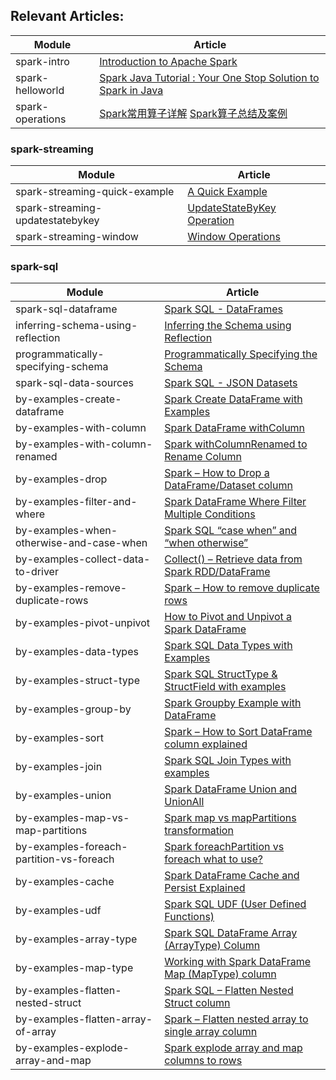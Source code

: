 ## Relevant Articles: 

Module | Article
--|--
spark-intro | [Introduction to Apache Spark](https://www.baeldung.com/apache-spark)
spark-helloworld | [Spark Java Tutorial : Your One Stop Solution to Spark in Java](https://www.edureka.co/blog/spark-java-tutorial/)
spark-operations | [Spark常用算子详解](https://www.cnblogs.com/kpsmile/p/10434390.html) [Spark算子总结及案例](https://www.cnblogs.com/liuzhongfeng/p/5285613.html)

### spark-streaming

Module | Article
--|--
spark-streaming-quick-example | [A Quick Example](https://spark.apache.org/docs/2.2.0/streaming-programming-guide.html#a-quick-example)
spark-streaming-updatestatebykey | [UpdateStateByKey Operation](https://spark.apache.org/docs/2.2.0/streaming-programming-guide.html#updatestatebykey-operation)
spark-streaming-window | [Window Operations](https://spark.apache.org/docs/2.2.0/streaming-programming-guide.html#window-operations)

### spark-sql

Module | Article
--|--
spark-sql-dataframe | [Spark SQL - DataFrames](https://www.tutorialspoint.com/spark_sql/spark_sql_dataframes.htm)
inferring-schema-using-reflection | [Inferring the Schema using Reflection](https://www.tutorialspoint.com/spark_sql/inferring_schema_using-reflection.htm)
programmatically-specifying-schema  | [Programmatically Specifying the Schema](https://www.tutorialspoint.com/spark_sql/programmatically_specifying_schema.htm)
spark-sql-data-sources | [Spark SQL - JSON Datasets](https://www.tutorialspoint.com/spark_sql/spark_sql_json_datasets.htm)
by-examples-create-dataframe | [Spark Create DataFrame with Examples](https://sparkbyexamples.com/spark/different-ways-to-create-a-spark-dataframe/)
by-examples-with-column | [Spark DataFrame withColumn](https://sparkbyexamples.com/spark/spark-dataframe-withcolumn/)
by-examples-with-column-renamed | [Spark withColumnRenamed to Rename Column](https://sparkbyexamples.com/spark/rename-a-column-on-spark-dataframes/)
by-examples-drop | [Spark – How to Drop a DataFrame/Dataset column](https://sparkbyexamples.com/spark/spark-drop-column-from-dataframe-dataset/)
by-examples-filter-and-where | [Spark DataFrame Where Filter Multiple Conditions](https://sparkbyexamples.com/spark/spark-dataframe-where-filter/)
by-examples-when-otherwise-and-case-when | [Spark SQL “case when” and “when otherwise”](https://sparkbyexamples.com/spark/spark-case-when-otherwise-example/)
by-examples-collect-data-to-driver | [Collect() – Retrieve data from Spark RDD/DataFrame](https://sparkbyexamples.com/spark/spark-dataframe-collect/)
by-examples-remove-duplicate-rows | [Spark – How to remove duplicate rows](https://sparkbyexamples.com/spark/spark-remove-duplicate-rows/)
by-examples-pivot-unpivot | [How to Pivot and Unpivot a Spark DataFrame](https://sparkbyexamples.com/spark/how-to-pivot-table-and-unpivot-a-spark-dataframe/)
by-examples-data-types | [Spark SQL Data Types with Examples](https://sparkbyexamples.com/spark/spark-sql-dataframe-data-types/)
by-examples-struct-type | [Spark SQL StructType & StructField with examples](https://sparkbyexamples.com/spark/spark-sql-structtype-on-dataframe/)
by-examples-group-by | [Spark Groupby Example with DataFrame](https://sparkbyexamples.com/spark/using-groupby-on-dataframe/)
by-examples-sort | [Spark – How to Sort DataFrame column explained](https://sparkbyexamples.com/spark/spark-how-to-sort-dataframe-column-explained/)
by-examples-join | [Spark SQL Join Types with examples](https://sparkbyexamples.com/spark/spark-sql-dataframe-join/)
by-examples-union | [Spark DataFrame Union and UnionAll](https://sparkbyexamples.com/spark/spark-dataframe-union-and-union-all/)
by-examples-map-vs-map-partitions | [Spark map vs mapPartitions transformation](https://sparkbyexamples.com/spark/spark-map-vs-mappartitions-transformation/)
by-examples-foreach-partition-vs-foreach | [Spark foreachPartition vs foreach what to use?](https://sparkbyexamples.com/spark/spark-foreachpartition-vs-foreach-explained/)
by-examples-cache | [Spark DataFrame Cache and Persist Explained](https://sparkbyexamples.com/spark/spark-dataframe-cache-and-persist-explained/)
by-examples-udf | [Spark SQL UDF (User Defined Functions)](https://sparkbyexamples.com/spark/spark-sql-udf/)
by-examples-array-type | [Spark SQL DataFrame Array (ArrayType) Column](https://sparkbyexamples.com/spark/spark-array-arraytype-dataframe-column/)
by-examples-map-type | [Working with Spark DataFrame Map (MapType) column](https://sparkbyexamples.com/spark/spark-dataframe-map-maptype-column/)
by-examples-flatten-nested-struct | [Spark SQL – Flatten Nested Struct column](https://sparkbyexamples.com/spark/spark-flatten-nested-struct-column/)
by-examples-flatten-array-of-array | [Spark – Flatten nested array to single array column](https://sparkbyexamples.com/spark/spark-flatten-nested-array-column-to-single-column/)
by-examples-explode-array-and-map | [Spark explode array and map columns to rows](https://sparkbyexamples.com/spark/explode-spark-array-and-map-dataframe-column/)
